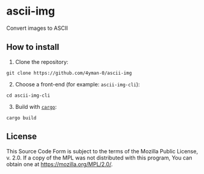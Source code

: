 # ascii-img
Convert images to ASCII

## How to install
1. Clone the repository:
```
git clone https://github.com/4yman-0/ascii-img
```

2. Choose a front-end (for example: `ascii-img-cli`):
```
cd ascii-img-cli
```

3. Build with [`cargo`](https://www.rust-lang.org/):
```
cargo build
```

## License

This Source Code Form is subject to the terms of the Mozilla Public License, v. 2.0.
If a copy of the MPL was not distributed with this program, You can obtain one at https://mozilla.org/MPL/2.0/.
